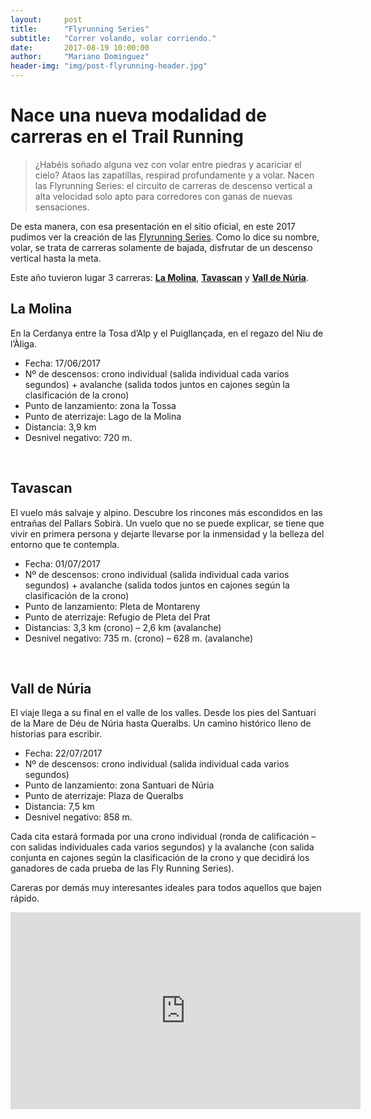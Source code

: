 ```yaml
---
layout:     post
title:      "Flyrunning Series"
subtitle:   "Correr volando, volar corriendo."
date:       2017-08-19 10:00:00
author:     "Mariano Dominguez"
header-img: "img/post-flyrunning-header.jpg"
---
```



<h1 id="correr-seguro-y-bajo-reglamento-en-el-Mont Blanc-">Nace una nueva modalidad de carreras en el Trail Running</h1>

<p>
<blockquote>
¿Habéis soñado alguna vez con volar entre piedras y acariciar el cielo? Ataos las zapatillas, respirad profundamente y a volar. Nacen las Flyrunning Series: el circuito de carreras de descenso vertical a alta velocidad solo apto para corredores con ganas de nuevas sensaciones.
</blockquote>
<p>

<p>De esta manera, con esa presentación en el sitio oficial, en este 2017 pudimos ver la creación de las <a href="http://www.flyrunning.com/"> Flyrunning Series</a>. Como lo dice su nombre, volar, se trata de carreras solamente de bajada, disfrutar de un descenso vertical hasta la meta.
<p>

<p>Este año tuvieron lugar 3 carreras: <a href="http://www.flyrunning.com/la-molina-2017/"><b>La Molina</b></a>, <a href="http://www.flyrunning.com/tavascan-2017/"><b>Tavascan</b></a> y <a href="http://www.flyrunning.com/nuria-2017/"><b>Vall de Núria</b></a>.<p>

<h2 id="la-molina-">La Molina</h2>

<p>En la Cerdanya entre la Tosa d’Alp y el Puigllançada, en el regazo del Niu de l’Àliga.<p>

<ul>
<li>Fecha: 17/06/2017</li>
<li>Nº de descensos: crono individual (salida individual cada varios segundos) + avalanche (salida todos juntos en cajones según la clasificación de la crono)</li>
<li>Punto de lanzamiento: zona la Tossa</li>
<li>Punto de aterrizaje: Lago de la Molina</li>
<li>Distancia: 3,9 km</li>
<li>Desnivel negativo: 720 m.</li>
</ul>

<br>
<h2 id="tavascan-">Tavascan</h2>

<p>El vuelo más salvaje y alpino. Descubre los rincones más escondidos en las entrañas del Pallars Sobirà. Un vuelo que no se puede explicar, se tiene que vivir en primera persona y dejarte llevarse por la inmensidad y la belleza del entorno que te contempla.<p>

<ul>
<li>Fecha: 01/07/2017</li>
<li>Nº de descensos: crono individual (salida individual cada varios segundos) + avalanche (salida todos juntos en cajones según la clasificación de la crono)</li>
<li>Punto de lanzamiento: Pleta de Montareny</li>
<li>Punto de aterrizaje: Refugio de Pleta del Prat</li>
<li>Distancias: 3,3 km (crono) – 2,6 km (avalanche)</li>
<li>Desnivel negativo: 735 m. (crono) – 628 m. (avalanche)</li>
</ul>

<br>
<h2 id="tavascan-">Vall de Núria</h2>

<p>El viaje llega a su final en el valle de los valles. Desde los pies del Santuari de la Mare de Déu de Núria hasta Queralbs. Un camino histórico lleno de historias para escribir.<p>

<ul>
<li>Fecha: 22/07/2017</li>
<li>Nº de descensos: crono individual (salida individual cada varios segundos)</li>
<li>Punto de lanzamiento: zona Santuari de Núria</li>
<li>Punto de aterrizaje: Plaza de Queralbs</li>
<li>Distancia: 7,5 km</li>
<li>Desnivel negativo: 858 m.</li>
</ul>

<p>Cada cita estará formada por una crono individual (ronda de calificación – con salidas individuales cada varios segundos) y la avalanche (con salida conjunta en cajones según la clasificación de la crono y que decidirá los ganadores de cada prueba de las Fly Running Series).<p>

<p>Careras por demás muy interesantes ideales para todos aquellos que bajen rápido.<p>

<iframe width="560" height="315" src="https://www.youtube.com/embed/kL2su4aG6bM" frameborder="0" allowfullscreen></iframe>
